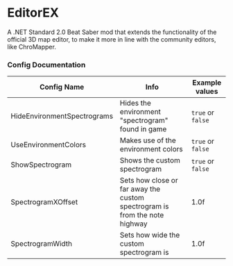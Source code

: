 # EditorEX

A .NET Standard 2.0 Beat Saber mod that extends the functionality 
of the official 3D map editor, to make it more in line with the community
editors, like ChroMapper.

### Config Documentation

 | Config Name                 | Info                                                                       | Example values    |
|-----------------------------|----------------------------------------------------------------------------|-------------------|
| HideEnvironmentSpectrograms | Hides the environment "spectrogram" found in game                          | `true` or `false` | 
| UseEnvironmentColors        | Makes use of the environment colors                                        | `true` or `false` |
| ShowSpectrogram             | Shows the custom spectrogram                                               | `true` or `false` |
| SpectrogramXOffset          | Sets how close or far away the custom spectrogram is from the note highway | 1.0f              |
| SpectrogramWidth            | Sets how wide the custom spectrogram is                                    | 1.0f              |

